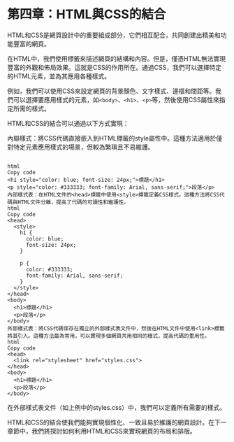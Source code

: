 # 第四章：HTML與CSS的結合

HTML和CSS是網頁設計中的重要組成部分，它們相互配合，共同創建出精美和功能豐富的網頁。

在HTML中，我們使用標籤來描述網頁的結構和內容。但是，僅憑HTML無法實現豐富的外觀和佈局效果。這就是CSS的作用所在。通過CSS，我們可以選擇特定的HTML元素，並為其應用各種樣式。

例如，我們可以使用CSS來設定網頁的背景顏色、文字樣式、邊框和間距等。我們可以選擇要應用樣式的元素，如```<body>```、```<h1>```、```<p>```等，然後使用CSS屬性來指定所需的樣式。

HTML和CSS的結合可以通過以下方式實現：

內聯樣式：將CSS代碼直接嵌入到HTML標籤的style屬性中。這種方法適用於僅對特定元素應用樣式的場景，但較為繁瑣且不易維護。

```

html
Copy code
<h1 style="color: blue; font-size: 24px;">標題</h1>
<p style="color: #333333; font-family: Arial, sans-serif;">段落</p>
內部樣式表：在HTML文件的<head>標籤中使用<style>標籤定義CSS樣式。這種方法將CSS代碼與HTML文件分離，提高了代碼的可讀性和維護性。
html
Copy code
<head>
  <style>
    h1 {
      color: blue;
      font-size: 24px;
    }
    
    p {
      color: #333333;
      font-family: Arial, sans-serif;
    }
  </style>
</head>
<body>
  <h1>標題</h1>
  <p>段落</p>
</body>
外部樣式表：將CSS代碼保存在獨立的外部樣式表文件中，然後在HTML文件中使用<link>標籤將其引入。這種方法最為常用，可以實現多個網頁共用相同的樣式，提高代碼的重用性。
html
Copy code
<head>
  <link rel="stylesheet" href="styles.css">
</head>
<body>
  <h1>標題</h1>
  <p>段落</p>
</body>

```

在外部樣式表文件（如上例中的styles.css）中，我們可以定義所有需要的樣式。

HTML和CSS的結合使我們能夠實現個性化、一致且易於維護的網頁設計。在下一章節中，我們將探討如何利用HTML和CSS來實現網頁的布局和排版。